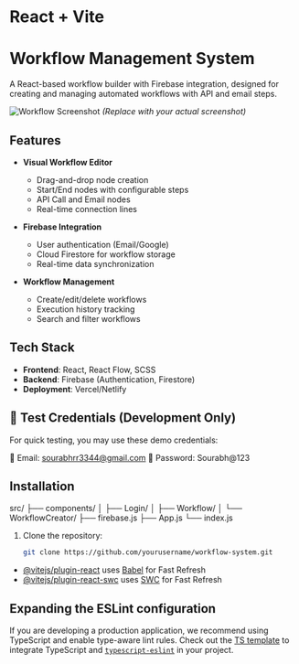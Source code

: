 # React + Vite

# Workflow Management System

A React-based workflow builder with Firebase integration, designed for creating and managing automated workflows with API and email steps.

![Workflow Screenshot](./screenshots/workflow-editor.png) *(Replace with your actual screenshot)*

## Features

- **Visual Workflow Editor**
  - Drag-and-drop node creation
  - Start/End nodes with configurable steps
  - API Call and Email nodes
  - Real-time connection lines

- **Firebase Integration**
  - User authentication (Email/Google)
  - Cloud Firestore for workflow storage
  - Real-time data synchronization

- **Workflow Management**
  - Create/edit/delete workflows
  - Execution history tracking
  - Search and filter workflows

## Tech Stack

- **Frontend**: React, React Flow, SCSS
- **Backend**: Firebase (Authentication, Firestore)
- **Deployment**: Vercel/Netlify

## 🔐 Test Credentials (Development Only)

For quick testing, you may use these demo credentials:

📧 Email: sourabhrr3344@gmail.com
🔑 Password: Sourabh@123


## Installation



src/
├── components/
│   ├── Login/
│   ├── Workflow/
│   └── WorkflowCreator/
├── firebase.js
├── App.js
└── index.js


1. Clone the repository:
   ```bash
   git clone https://github.com/yourusername/workflow-system.git
- [@vitejs/plugin-react](https://github.com/vitejs/vite-plugin-react/blob/main/packages/plugin-react/README.md) uses [Babel](https://babeljs.io/) for Fast Refresh
- [@vitejs/plugin-react-swc](https://github.com/vitejs/vite-plugin-react-swc) uses [SWC](https://swc.rs/) for Fast Refresh

## Expanding the ESLint configuration

If you are developing a production application, we recommend using TypeScript and enable type-aware lint rules. Check out the [TS template](https://github.com/vitejs/vite/tree/main/packages/create-vite/template-react-ts) to integrate TypeScript and [`typescript-eslint`](https://typescript-eslint.io) in your project.

